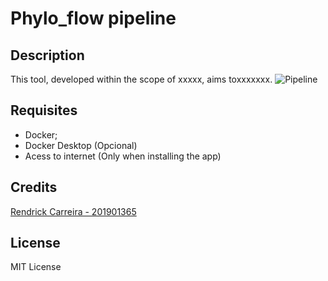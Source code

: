 # Phylo_flow pipeline 

## Description
This tool, developed within the scope of xxxxx, aims toxxxxxxx.
![Pipeline](pipeline.png)


## Requisites
* Docker;
* Docker Desktop (Opcional)
* Acess to internet (Only when installing the app)

## Credits
<p> <a href= "https://github.com/Rendrick27"> Rendrick Carreira - 201901365 </a> </p>

## License
MIT License